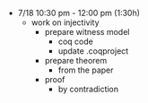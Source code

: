 
* 7/18 10:30 pm - 12:00 pm (1:30h)
  * work on injectivity
    * prepare witness model
      * coq code
      * update .coqproject
    * prepare theorem
      * from the paper
    * proof
      * by contradiction

